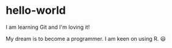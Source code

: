 # hello-world
I am learning Git and I'm loving it!

My dream is to become a programmer. I am keen on using R.
:smiley:

